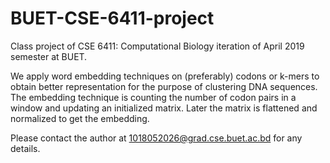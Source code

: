 # BUET-CSE-6411-project
Class project of CSE 6411: Computational Biology iteration of April 2019 semester at BUET. 

We apply word embedding techniques on (preferably) codons or k-mers to obtain better representation for the purpose of clustering DNA sequences. The embedding technique is counting the number of codon pairs in a window and updating an initialized matrix. Later the matrix is flattened and normalized to get the embedding.

Please contact the author at 1018052026@grad.cse.buet.ac.bd for any details.
